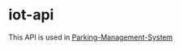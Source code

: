 # iot-api
This API is used in <a href="https://github.com/sidd5449/Parking-Management-System">Parking-Management-System</a> 

